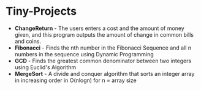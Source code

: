 # Tiny-Projects
- **ChangeReturn** - The users enters a cost and the amount of money given, and this program outputs the amount of change in common bills and coins.
- **Fibonacci** - Finds the nth number in the Fibonacci Sequence and all n numbers in the sequence using Dynamic Programming
- **GCD** - Finds the greatest common denominator between two integers using Euclid's Algorithm
- **MergeSort** - A divide and conquer algorithm that sorts an integer array in increasing order in O(nlogn) for n = array size
